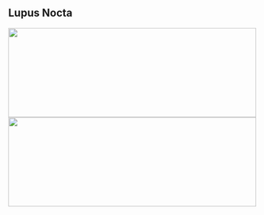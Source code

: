 ## Lupus Nocta

<div>
  <a href="https://github.com/lupusnocta">
  <img height="180em" width="500em" src="https://github-readme-stats.vercel.app/api?username=lupusnocta&count_private=true&show_icons=true&border_color=00FCFF&title_color=FF4EA4&text_color=00FCFF&icon_color=00FCFF&bg_color=45,4A001B,2D3E65&include_all_commits=true"/>
  <img height="180em" width="500em" src="https://github-readme-stats.vercel.app/api/top-langs/?username=lupusnocta&layout=compact&count_private=true&show_icons=true&border_color=00FCFF&title_color=FF4EA4&text_color=00FCFF&icon_color=00FCFF&bg_color=45,4A001B,2D3E65"/>
</div>

##
